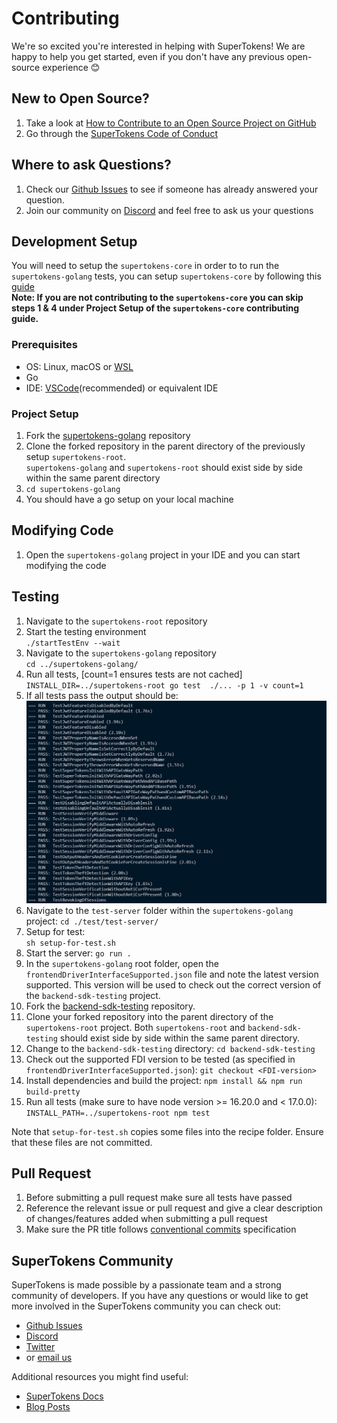 # Contributing

We're so excited you're interested in helping with SuperTokens! We are happy to help you get started, even if you don't have any previous open-source experience :blush:

## New to Open Source?

1. Take a look at [How to Contribute to an Open Source Project on GitHub](https://egghead.io/courses/how-to-contribute-to-an-open-source-project-on-github)
2. Go through the [SuperTokens Code of Conduct](https://github.com/supertokens/supertokens-golang/blob/master/CODE_OF_CONDUCT.md)

## Where to ask Questions?

1. Check our [Github Issues](https://github.com/supertokens/supertokens-golang/issues) to see if someone has already answered your question.
2. Join our community on [Discord](https://supertokens.io/discord) and feel free to ask us your questions

## Development Setup

You will need to setup the `supertokens-core` in order to to run the `supertokens-golang` tests, you can setup `supertokens-core` by following this [guide](https://github.com/supertokens/supertokens-core/blob/master/CONTRIBUTING.md#development-setup)  
**Note: If you are not contributing to the `supertokens-core` you can skip steps 1 & 4 under Project Setup of the `supertokens-core` contributing guide.**

### Prerequisites

-   OS: Linux, macOS or [WSL](https://docs.microsoft.com/en-us/windows/wsl/about)
-   Go
-   IDE: [VSCode](https://code.visualstudio.com/download)(recommended) or equivalent IDE

### Project Setup

1. Fork the [supertokens-golang](https://github.com/supertokens/supertokens-golang) repository
2. Clone the forked repository in the parent directory of the previously setup `supertokens-root`.  
   `supertokens-golang` and `supertokens-root` should exist side by side within the same parent directory
3. `cd supertokens-golang`
4. You should have a go setup on your local machine

## Modifying Code

1. Open the `supertokens-golang` project in your IDE and you can start modifying the code

## Testing

1. Navigate to the `supertokens-root` repository
2. Start the testing environment  
   `./startTestEnv --wait`
3. Navigate to the `supertokens-golang` repository  
   `cd ../supertokens-golang/`
4. Run all tests, [count=1 ensures tests are not cached]
   `INSTALL_DIR=../supertokens-root go test  ./... -p 1 -v count=1`
5. If all tests pass the output should be:
![golang tests passing](https://github.com/supertokens/supertokens-logo/blob/master/images/supertokens-golang-test.png)
6. Navigate to the `test-server` folder within the `supertokens-golang` project:
   `cd ./test/test-server/`
7. Setup for test:  
   `sh setup-for-test.sh`
8. Start the server:
   `go run .`
9. In the `supertokens-golang` root folder, open the `frontendDriverInterfaceSupported.json` file and note the latest version supported. This version will be used to check out the correct version of the `backend-sdk-testing` project.
10. Fork the [backend-sdk-testing](https://github.com/supertokens/backend-sdk-testing) repository.
11. Clone your forked repository into the parent directory of the `supertokens-root` project. Both `supertokens-root` and `backend-sdk-testing` should exist side by side within the same parent directory.
12. Change to the `backend-sdk-testing` directory:
    `cd backend-sdk-testing`
13. Check out the supported FDI version to be tested (as specified in `frontendDriverInterfaceSupported.json`):
    `git checkout <FDI-version>`
14. Install dependencies and build the project:
    `npm install && npm run build-pretty`
15. Run all tests (make sure to have node version >= 16.20.0 and < 17.0.0):
    `INSTALL_PATH=../supertokens-root npm test`

Note that `setup-for-test.sh` copies some files into the recipe folder. Ensure that these files are not committed.

## Pull Request

1. Before submitting a pull request make sure all tests have passed
2. Reference the relevant issue or pull request and give a clear description of changes/features added when submitting a pull request
3. Make sure the PR title follows [conventional commits](https://www.conventionalcommits.org/en/v1.0.0/) specification

## SuperTokens Community

SuperTokens is made possible by a passionate team and a strong community of developers. If you have any questions or would like to get more involved in the SuperTokens community you can check out:

-   [Github Issues](https://github.com/supertokens/supertokens-golang/issues)
-   [Discord](https://supertokens.io/discord)
-   [Twitter](https://twitter.com/supertokensio)
-   or [email us](mailto:team@supertokens.io)

Additional resources you might find useful:

-   [SuperTokens Docs](https://supertokens.io/docs/community/getting-started/installation)
-   [Blog Posts](https://supertokens.io/blog/)
